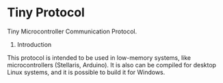 # Tiny Protocol

Tiny Microcontroller Communication Protocol.


1. Introduction

This protocol is intended to be used in low-memory systems, like
microcontrollers (Stellaris, Arduino). It is also can be compiled
for desktop Linux systems, and it is possible to build it for
Windows. 

